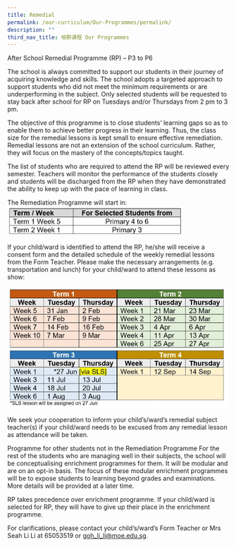 ```yaml
---
title: Remedial
permalink: /our-curriculum/Our-Programmes/permalink/
description: ""
third_nav_title: 培群课程 Our Programmes
---
```

After School Remedial Programme (RP) – P3 to P6 

The school is always committed to support our students in their journey of acquiring knowledge and skills. The school adopts a targeted approach to support students who did not meet the minimum requirements or are underperforming in the subject. Only selected students will be requested to stay back after school for RP on Tuesdays and/or Thursdays from 2 pm to 3 pm.

The objective of this programme is to close students’ learning gaps so as to enable them to achieve better progress in their learning. Thus, the class size for the remedial lessons is kept small to ensure effective remediation. Remedial lessons are not an extension of the school curriculum. Rather, they will focus on the mastery of the concepts/topics taught.

The list of students who are required to attend the RP will be reviewed every semester. Teachers will monitor the performance of the students closely and students will be discharged from the RP when they have demonstrated the ability to keep up with the pace of learning in class.  

The Remediation Programme will start in: 
<img src="/images/Our%20Programmes/RP1.jpg" alt="RP1" style="width:400px;height:100;">

If your child/ward is identified to attend the RP, he/she will receive a consent form and the detailed schedule of the weekly remedial lessons from the Form Teacher.  Please make the necessary arrangements (e.g. transportation and lunch) for your child/ward to attend these lessons as show:

<img src="/images/Our%20Programmes/RP2.jpg" alt="RP2" style="width:500px;height:300;">

We seek your cooperation to inform your child’s/ward’s remedial subject teacher(s) if your child/ward needs to be excused from any remedial lesson as attendance will be taken.

Programme for other students not in the Remediation Programme
For the rest of the students who are managing well in their subjects, the school will be conceptualising enrichment programmes for them. It will be modular and are on an opt-in basis. The focus of these modular enrichment programmes will be to expose students to learning beyond grades and examinations. More details will be provided at a later time.

RP takes precedence over enrichment programme. If your child/ward is selected for RP, they will have to give up their place in the enrichment programme.

For clarifications, please contact your child’s/ward’s Form Teacher or Mrs Seah Li Li at 65053519 or [goh_li_li@moe.edu.sg](goh_li_li@moe.edu.sg).